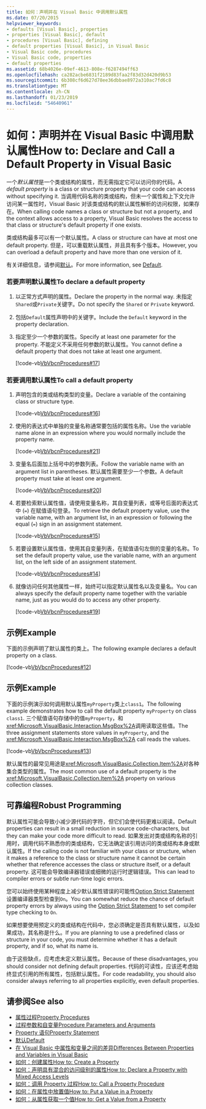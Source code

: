 ```yaml
---
title: 如何：声明并在 Visual Basic 中调用默认属性
ms.date: 07/20/2015
helpviewer_keywords:
- defaults [Visual Basic], properties
- properties [Visual Basic], default
- procedures [Visual Basic], defining
- default properties [Visual Basic], in Visual Basic
- Visual Basic code, procedures
- Visual Basic code, properties
- default properties
ms.assetid: 68b4026e-09ef-4613-808e-f6287494ff63
ms.openlocfilehash: ca282acbe6831f2189d83faa2f83d32d420d9b53
ms.sourcegitcommit: 6b308cf6d627d78ee36dbbae8972a310ac7fd6c8
ms.translationtype: MT
ms.contentlocale: zh-CN
ms.lasthandoff: 01/23/2019
ms.locfileid: "54640961"
---
```

# <a name="how-to-declare-and-call-a-default-property-in-visual-basic"></a><span data-ttu-id="1690f-102">如何：声明并在 Visual Basic 中调用默认属性</span><span class="sxs-lookup"><span data-stu-id="1690f-102">How to: Declare and Call a Default Property in Visual Basic</span></span>
<span data-ttu-id="1690f-103">一个*默认属性*是一个类或结构的属性，而无需指定它可以访问你的代码。</span><span class="sxs-lookup"><span data-stu-id="1690f-103">A *default property* is a class or structure property that your code can access without specifying it.</span></span> <span data-ttu-id="1690f-104">当调用代码名称的类或结构，但未一个属性和上下文允许访问某一属性时，Visual Basic 对该类或结构的默认属性解析的访问权限，如果存在。</span><span class="sxs-lookup"><span data-stu-id="1690f-104">When calling code names a class or structure but not a property, and the context allows access to a property, Visual Basic resolves the access to that class or structure's default property if one exists.</span></span>  
  
 <span data-ttu-id="1690f-105">类或结构最多可以有一个默认属性。</span><span class="sxs-lookup"><span data-stu-id="1690f-105">A class or structure can have at most one default property.</span></span> <span data-ttu-id="1690f-106">但是，可以重载默认属性，并且具有多个版本。</span><span class="sxs-lookup"><span data-stu-id="1690f-106">However, you can overload a default property and have more than one version of it.</span></span>  
  
 <span data-ttu-id="1690f-107">有关详细信息，请参阅[默认](../../../../visual-basic/language-reference/modifiers/default.md)。</span><span class="sxs-lookup"><span data-stu-id="1690f-107">For more information, see [Default](../../../../visual-basic/language-reference/modifiers/default.md).</span></span>  
  
### <a name="to-declare-a-default-property"></a><span data-ttu-id="1690f-108">若要声明默认属性</span><span class="sxs-lookup"><span data-stu-id="1690f-108">To declare a default property</span></span>  
  
1.  <span data-ttu-id="1690f-109">以正常方式声明的属性。</span><span class="sxs-lookup"><span data-stu-id="1690f-109">Declare the property in the normal way.</span></span> <span data-ttu-id="1690f-110">未指定`Shared`或`Private`关键字。</span><span class="sxs-lookup"><span data-stu-id="1690f-110">Do not specify the `Shared` or `Private` keyword.</span></span>  
  
2.  <span data-ttu-id="1690f-111">包括`Default`属性声明中的关键字。</span><span class="sxs-lookup"><span data-stu-id="1690f-111">Include the `Default` keyword in the property declaration.</span></span>  
  
3.  <span data-ttu-id="1690f-112">指定至少一个参数的属性。</span><span class="sxs-lookup"><span data-stu-id="1690f-112">Specify at least one parameter for the property.</span></span> <span data-ttu-id="1690f-113">不能定义不采用任何参数的默认属性。</span><span class="sxs-lookup"><span data-stu-id="1690f-113">You cannot define a default property that does not take at least one argument.</span></span>  
  
     [!code-vb[VbVbcnProcedures#17](./codesnippet/VisualBasic/how-to-declare-and-call-a-default-property_1.vb)]  
  
### <a name="to-call-a-default-property"></a><span data-ttu-id="1690f-114">若要调用默认属性</span><span class="sxs-lookup"><span data-stu-id="1690f-114">To call a default property</span></span>  
  
1.  <span data-ttu-id="1690f-115">声明包含的类或结构类型的变量。</span><span class="sxs-lookup"><span data-stu-id="1690f-115">Declare a variable of the containing class or structure type.</span></span>  
  
     [!code-vb[VbVbcnProcedures#16](./codesnippet/VisualBasic/how-to-declare-and-call-a-default-property_2.vb)]  
  
2.  <span data-ttu-id="1690f-116">使用的表达式中单独的变量名称通常要包括的属性名称。</span><span class="sxs-lookup"><span data-stu-id="1690f-116">Use the variable name alone in an expression where you would normally include the property name.</span></span>  
  
     [!code-vb[VbVbcnProcedures#21](./codesnippet/VisualBasic/how-to-declare-and-call-a-default-property_3.vb)]  
  
3.  <span data-ttu-id="1690f-117">变量名后面加上括号中的参数列表。</span><span class="sxs-lookup"><span data-stu-id="1690f-117">Follow the variable name with an argument list in parentheses.</span></span> <span data-ttu-id="1690f-118">默认属性需要至少一个参数。</span><span class="sxs-lookup"><span data-stu-id="1690f-118">A default property must take at least one argument.</span></span>  
  
     [!code-vb[VbVbcnProcedures#20](./codesnippet/VisualBasic/how-to-declare-and-call-a-default-property_4.vb)]  
  
4.  <span data-ttu-id="1690f-119">若要检索默认属性值，请使用变量名称，其自变量列表，或等号后面的表达式中 (`=`) 在赋值语句登录。</span><span class="sxs-lookup"><span data-stu-id="1690f-119">To retrieve the default property value, use the variable name, with an argument list, in an expression or following the equal (`=`) sign in an assignment statement.</span></span>  
  
     [!code-vb[VbVbcnProcedures#15](./codesnippet/VisualBasic/how-to-declare-and-call-a-default-property_5.vb)]  
  
5.  <span data-ttu-id="1690f-120">若要设置默认属性值，使用其自变量列表，在赋值语句左侧的变量的名称。</span><span class="sxs-lookup"><span data-stu-id="1690f-120">To set the default property value, use the variable name, with an argument list, on the left side of an assignment statement.</span></span>  
  
     [!code-vb[VbVbcnProcedures#14](./codesnippet/VisualBasic/how-to-declare-and-call-a-default-property_6.vb)]  
  
6.  <span data-ttu-id="1690f-121">就像访问任何其他属性一样，始终可以指定默认属性名以及变量名。</span><span class="sxs-lookup"><span data-stu-id="1690f-121">You can always specify the default property name together with the variable name, just as you would do to access any other property.</span></span>  
  
     [!code-vb[VbVbcnProcedures#19](./codesnippet/VisualBasic/how-to-declare-and-call-a-default-property_7.vb)]  
  
## <a name="example"></a><span data-ttu-id="1690f-122">示例</span><span class="sxs-lookup"><span data-stu-id="1690f-122">Example</span></span>  
 <span data-ttu-id="1690f-123">下面的示例声明了默认属性的类上。</span><span class="sxs-lookup"><span data-stu-id="1690f-123">The following example declares a default property on a class.</span></span>  
  
 [!code-vb[VbVbcnProcedures#12](./codesnippet/VisualBasic/how-to-declare-and-call-a-default-property_8.vb)]  
  
## <a name="example"></a><span data-ttu-id="1690f-124">示例</span><span class="sxs-lookup"><span data-stu-id="1690f-124">Example</span></span>  
 <span data-ttu-id="1690f-125">下面的示例演示如何调用默认属性`myProperty`类上`class1`。</span><span class="sxs-lookup"><span data-stu-id="1690f-125">The following example demonstrates how to call the default property `myProperty` on class `class1`.</span></span> <span data-ttu-id="1690f-126">三个赋值语句存储中的值`myProperty`，和<xref:Microsoft.VisualBasic.Interaction.MsgBox%2A>调用读取这些值。</span><span class="sxs-lookup"><span data-stu-id="1690f-126">The three assignment statements store values in `myProperty`, and the <xref:Microsoft.VisualBasic.Interaction.MsgBox%2A> call reads the values.</span></span>  
  
 [!code-vb[VbVbcnProcedures#13](./codesnippet/VisualBasic/how-to-declare-and-call-a-default-property_9.vb)]  
  
 <span data-ttu-id="1690f-127">默认属性的最常见用途是<xref:Microsoft.VisualBasic.Collection.Item%2A>对各种集合类型的属性。</span><span class="sxs-lookup"><span data-stu-id="1690f-127">The most common use of a default property is the <xref:Microsoft.VisualBasic.Collection.Item%2A> property on various collection classes.</span></span>  
  
## <a name="robust-programming"></a><span data-ttu-id="1690f-128">可靠编程</span><span class="sxs-lookup"><span data-stu-id="1690f-128">Robust Programming</span></span>  
 <span data-ttu-id="1690f-129">默认属性可能会导致小减少源代码的字符，但它们会使代码更难以阅读。</span><span class="sxs-lookup"><span data-stu-id="1690f-129">Default properties can result in a small reduction in source code-characters, but they can make your code more difficult to read.</span></span> <span data-ttu-id="1690f-130">如果发出对类或结构名称的引用时，调用代码不熟悉你的类或结构，它无法确定该引用访问的类或结构本身或默认属性。</span><span class="sxs-lookup"><span data-stu-id="1690f-130">If the calling code is not familiar with your class or structure, when it makes a reference to the class or structure name it cannot be certain whether that reference accesses the class or structure itself, or a default property.</span></span> <span data-ttu-id="1690f-131">这可能会导致编译器错误或细微的运行时逻辑错误。</span><span class="sxs-lookup"><span data-stu-id="1690f-131">This can lead to compiler errors or subtle run-time logic errors.</span></span>  
  
 <span data-ttu-id="1690f-132">您可以始终使用某种程度上减少默认属性错误的可能性[Option Strict Statement](../../../../visual-basic/language-reference/statements/option-strict-statement.md)设置编译器类型检查到`On`。</span><span class="sxs-lookup"><span data-stu-id="1690f-132">You can somewhat reduce the chance of default property errors by always using the [Option Strict Statement](../../../../visual-basic/language-reference/statements/option-strict-statement.md) to set compiler type checking to `On`.</span></span>  
  
 <span data-ttu-id="1690f-133">如果想要使用预定义的类或结构在代码中，您必须确定是否具有默认属性，以及如果成功，其名称是什么。</span><span class="sxs-lookup"><span data-stu-id="1690f-133">If you are planning to use a predefined class or structure in your code, you must determine whether it has a default property, and if so, what its name is.</span></span>  
  
 <span data-ttu-id="1690f-134">由于这些缺点，应考虑未定义默认属性。</span><span class="sxs-lookup"><span data-stu-id="1690f-134">Because of these disadvantages, you should consider not defining default properties.</span></span> <span data-ttu-id="1690f-135">代码的可读性，应该还考虑始终显式引用的所有属性，包括默认属性。</span><span class="sxs-lookup"><span data-stu-id="1690f-135">For code readability, you should also consider always referring to all properties explicitly, even default properties.</span></span>  
  
## <a name="see-also"></a><span data-ttu-id="1690f-136">请参阅</span><span class="sxs-lookup"><span data-stu-id="1690f-136">See also</span></span>
- [<span data-ttu-id="1690f-137">属性过程</span><span class="sxs-lookup"><span data-stu-id="1690f-137">Property Procedures</span></span>](./property-procedures.md)
- [<span data-ttu-id="1690f-138">过程参数和自变量</span><span class="sxs-lookup"><span data-stu-id="1690f-138">Procedure Parameters and Arguments</span></span>](./procedure-parameters-and-arguments.md)
- [<span data-ttu-id="1690f-139">Property 语句</span><span class="sxs-lookup"><span data-stu-id="1690f-139">Property Statement</span></span>](../../../../visual-basic/language-reference/statements/property-statement.md)
- [<span data-ttu-id="1690f-140">默认</span><span class="sxs-lookup"><span data-stu-id="1690f-140">Default</span></span>](../../../../visual-basic/language-reference/modifiers/default.md)
- [<span data-ttu-id="1690f-141">在 Visual Basic 中属性和变量之间的差异</span><span class="sxs-lookup"><span data-stu-id="1690f-141">Differences Between Properties and Variables in Visual Basic</span></span>](./differences-between-properties-and-variables.md)
- [<span data-ttu-id="1690f-142">如何：创建属性</span><span class="sxs-lookup"><span data-stu-id="1690f-142">How to: Create a Property</span></span>](./how-to-create-a-property.md)
- [<span data-ttu-id="1690f-143">如何：声明具有混合的访问级别的属性</span><span class="sxs-lookup"><span data-stu-id="1690f-143">How to: Declare a Property with Mixed Access Levels</span></span>](./how-to-declare-a-property-with-mixed-access-levels.md)
- [<span data-ttu-id="1690f-144">如何：调用 Property 过程</span><span class="sxs-lookup"><span data-stu-id="1690f-144">How to: Call a Property Procedure</span></span>](./how-to-call-a-property-procedure.md)
- [<span data-ttu-id="1690f-145">如何：在属性中放置值</span><span class="sxs-lookup"><span data-stu-id="1690f-145">How to: Put a Value in a Property</span></span>](./how-to-put-a-value-in-a-property.md)
- [<span data-ttu-id="1690f-146">如何：从属性获取一个值</span><span class="sxs-lookup"><span data-stu-id="1690f-146">How to: Get a Value from a Property</span></span>](./how-to-get-a-value-from-a-property.md)
